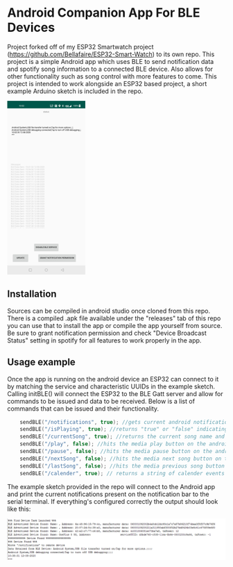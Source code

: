 # Android Companion App For BLE Devices
Project forked off of my ESP32 Smartwatch project (https://github.com/Bellafaire/ESP32-Smart-Watch) to its own repo. 
This project is a simple Android app which uses BLE to send notification data and spotify song information to a connected BLE device. 
Also allows for other functionality such as song control with more features to come. 
This project is intended to work alongside an ESP32 based project, a short example Arduino sketch is included in the repo. 

<img src="https://github.com/Bellafaire/Android-Companion-App-For-BLE-Devices/blob/master/Images/appInterface.jpg?raw=true" height="400px" />

## Installation

Sources can be compiled in android studio once cloned from this repo. 
There is a compiled .apk file available under the "releases" tab of this repo you can use that to install the app or compile the app yourself from source. 
Be sure to grant notification permission and check "Device Broadcast Status" setting in spotify for all features to work properly in the app. 

## Usage example
Once the app is running on the android device an ESP32 can connect to it by matching the service and characteristic UUIDs in the example sketch. 
Calling initBLE() will connect the ESP32 to the BLE Gatt server and allow for commands to be issued and data to be received. 
Below is a list of commands that can be issued and their functionality. 

```c
    sendBLE("/notifications", true); //gets current android notifications as a string
    sendBLE("/isPlaying", true); //returns "true" or "false" indicating whether spotify is playing on the android device
    sendBLE("/currentSong", true); //returns the current song name and artist playing on spotify as one string
    sendBLE("/play", false); //hits the media play button on the android device
    sendBLE("/pause", false); //hits the media pause button on the android device
    sendBLE("/nextSong", false); //hits the media next song button on the android device
    sendBLE("/lastSong", false); //hits the media previous song button on the android device
	sendBLE("/calender", true); // returns a string of calender events for the next 24 hours in format "title;description;startDate;startTime;endTime;eventLocation;"
```
The example sketch provided in the repo will connect to the Android app and print the current notifications present on the notification bar to the serial terminal.
If everything's configured correctly the output should look like this: 

<img src="https://github.com/Bellafaire/Android-Companion-App-For-BLE-Devices/blob/master/Images/ouputExample.png?raw=true" />
